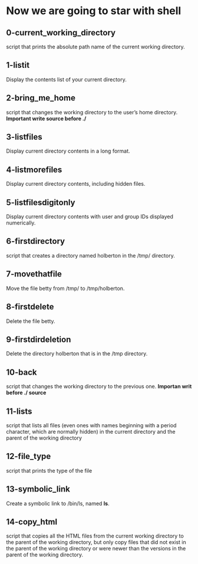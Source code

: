 # Now we are going to star with shell

## **0-current_working_directory**
script that prints the absolute path name of the current working directory.

## **1-listit**
Display the contents list of your current directory.

## **2-bring_me_home**
script that changes the working directory to the user’s home directory. **Important write source before ./**

## **3-listfiles**
Display current directory contents in a long format.

## **4-listmorefiles**
Display current directory contents, including hidden files.

## **5-listfilesdigitonly**
Display current directory contents with user and group IDs displayed numerically.

## **6-firstdirectory**
script that creates a directory named holberton in the /tmp/ directory.

## **7-movethatfile**
Move the file betty from /tmp/ to /tmp/holberton.

## **8-firstdelete**
Delete the file betty.

## **9-firstdirdeletion**
Delete the directory holberton that is in the /tmp directory.

## **10-back**
script that changes the working directory to the previous one. **Importan writ before ./ source**

## **11-lists**
script that lists all files (even ones with names beginning with a period character, which are normally hidden) in the current directory and the parent of the working directory

## **12-file_type**
script that prints the type of the file

## **13-symbolic_link**
Create a symbolic link to /bin/ls, named __ls__.

## **14-copy_html**
script that copies all the HTML files from the current working directory to the parent of the working directory, but only copy files that did not exist in the parent of the working directory or were newer than the versions in the parent of the working directory.